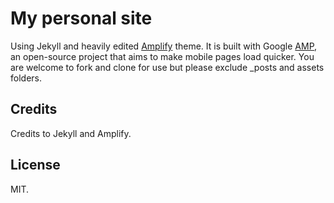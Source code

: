 # My personal site
Using Jekyll and heavily edited [Amplify](https://github.com/ageitgey/amplify) theme. It is built with Google [AMP](https://www.ampproject.org/), an open-source project that aims to make mobile pages load quicker. You are welcome to fork and clone for use but please exclude _posts and assets folders.

## Credits
Credits to Jekyll and Amplify.

## License
MIT.
